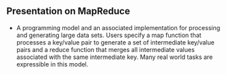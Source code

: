 ## Presentation on MapReduce
- A programming model and an associated implementation for processing and generating large data
sets. Users specify a map function that processes a key/value pair to generate a set of intermediate
key/value pairs and a reduce function that merges all intermediate values associated with the
same intermediate key. Many real world tasks are expressible in this model.
